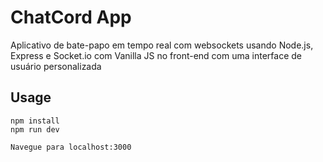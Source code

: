 # ChatCord App
Aplicativo de bate-papo em tempo real com websockets usando Node.js, Express e Socket.io com Vanilla JS no front-end com uma interface de usuário personalizada

## Usage
```
npm install
npm run dev

Navegue para localhost:3000
```
